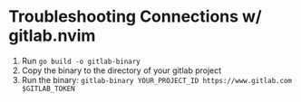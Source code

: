 # Troubleshooting Connections w/ gitlab.nvim

1. Run `go build -o gitlab-binary`
2. Copy the binary to the directory of your gitlab project
3. Run the binary: `gitlab-binary YOUR_PROJECT_ID https://www.gitlab.com $GITLAB_TOKEN`
